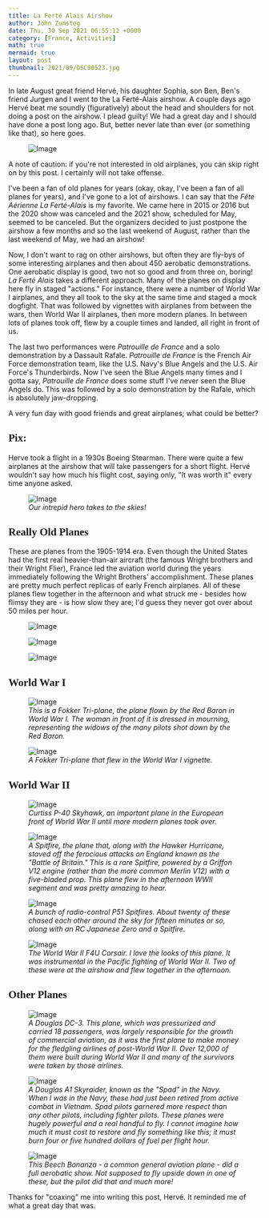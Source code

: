 ```yaml
---
title: La Ferté Alais Airshow
author: John Zumsteg
date: Thu, 30 Sep 2021 06:55:12 +0000
category: [France, Activities]
math: true
mermaid: true
layout: post
thumbnail: 2021/09/DSC00523.jpg
---
```



In late August great friend Hervé, his daughter Sophia, son Ben, Ben's friend Jurgen and I went to the La Ferté-Alais airshow. A couple days ago Hervé beat me soundly (figuratively) about the head and shoulders for not doing a post on the airshow. I plead guilty! We had a great day and I should have done a post long ago. But, better never late than ever (or something like that), so here goes.

<p style="text-align: center;"> </p>
<figure>
	<img class = "portrait" src="{{"/assets/images/2021/09/IMG_0255.jpg" | prepend: site.baseurl  }}" alt="Image" />
	<figcaption></figcaption>
</figure>

A note of caution: if you're not interested in old airplanes, you can skip right on by this post. I certainly will not take offense.

I've been a fan of old planes for years (okay, okay, I've been a fan of all planes for years), and I've gone to a lot of airshows. I can say that the *Fête Aérienne La Ferté-Alais* is my favorite. We came here in 2015 or 2016 but the 2020 show was canceled and the 2021 show, scheduled for May, seemed to be canceled. But the organizers decided to just postpone the airshow a few months and so the last weekend of August, rather than the last weekend of May, we had an airshow!

Now, I don't want to rag on other airshows, but often they are fly-bys of some interesting airplanes and then about 450 aerobatic demonstrations. One aerobatic display is good, two not so good and from three on, boring! *La Ferté Alais* takes a different approach. Many of the planes on display here fly in staged "actions." For instance, there were a number of World War I airplanes, and they all took to the sky at the same time and staged a mock dogfight. That was followed by vignettes with airplanes from between the wars, then World War II airplanes, then more modern planes. In between lots of planes took off, flew by a couple times and landed, all right in front of us.

The last two performances were *Patrouille de France* and a solo demonstration by a Dassault Rafale. *Patrouille de France* is the French Air Force demonstration team, like the U.S. Navy's Blue Angels and the U.S. Air Force's Thunderbirds. Now I've seen the Blue Angels many times and I gotta say, *Patrouille de France* does some stuff I've never seen the Blue Angels do. This was followed by a solo demonstration by the Rafale, which is absolutely jaw-dropping.

A very fun day with good friends and great airplanes; what could be better?
<h2 style="font-family: verdana;">Pix:</h2>
Herve took a flight in a 1930s Boeing Stearman. There were quite a few airplanes at the airshow that will take passengers for a short flight. Hervé wouldn't say how much his flight cost, saying only, "It was worth it" every time anyone asked.

<figure>
	<img class = "landscape" src="{{"/assets/images/2021/09/DSC00505.jpg" | prepend: site.baseurl  }}" alt="Image" />
	<figcaption><em>Our intrepid hero takes to the skies!</em></figcaption>
</figure>


<h2 style="font-family: verdana;">Really Old Planes</h2>
These are planes from the 1905-1914 era. Even though the United States had the first real heavier-than-air aircraft (the famous Wright brothers and their Wright Flier), France led the aviation world during the years immediately following the Wright Brothers' accomplishment. These planes are pretty much perfect replicas of early French airplanes. All of these planes flew together in the afternoon and what struck me - besides how flimsy they are - is how slow they are; I'd guess they never got over about 50 miles per hour.
<figure>
	<img class = "landscape" src="{{"/assets/images/2021/09/DSC00525.jpg" | prepend: site.baseurl  }}" alt="Image" />
	<figcaption></figcaption>
</figure>



<figure>
	<img class = "landscape" src="{{"/assets/images/2021/09/DSC00526.jpg" | prepend: site.baseurl  }}" alt="Image" />
	<figcaption></figcaption>
</figure>



<figure>
	<img class = "landscape" src="{{"/assets/images/2021/09/DSC00527.jpg" | prepend: site.baseurl  }}" alt="Image" />
	<figcaption></figcaption>
</figure>


<h2 style="font-family: verdana;">World War I</h2>
<figure>
	<img class = "landscape" src="{{"/assets/images/2021/09/DSC00531.jpg" | prepend: site.baseurl  }}" alt="Image" />
	<figcaption><em>This is a Fokker Tri-plane, the plane flown by the Red Baron in World War I. The woman in front of it is dressed in mourning, representing the widows of the many pilots shot down by the Red Baron. </em></figcaption>
</figure>



<figure>
	<img class = "landscape" src="{{"/assets/images/2021/09/DSC00539.jpg" | prepend: site.baseurl  }}" alt="Image" />
	<figcaption><em>A Fokker Tri-plane that flew in the World War I vignette.</em></figcaption>
</figure>


<h2 style="font-family: verdana;">World War II</h2>
<figure>
	<img class = "landscape" src="{{"/assets/images/2021/09/DSC00524.jpg" | prepend: site.baseurl  }}" alt="Image" />
	<figcaption><em>Curtiss P-40 Skyhawk, an important plane in the European front of World War II until more modern planes took over.</em></figcaption>
</figure>



<figure>
	<img class = "landscape" src="{{"/assets/images/2021/09/DSC00523.jpg" | prepend: site.baseurl  }}" alt="Image" />
	<figcaption><em>A Spitfire, the plane that, along with the Hawker Hurricane, staved off the ferocious attacks on England known as the "Battle of Britain." This is a rare Spitfire, powered by a Griffon V12 engine (rather than the more common Merlin V12) with a five-bladed prop. This plane flew in the afternoon WWII segment and was pretty amazing to hear.</em></figcaption>
</figure>



<figure>
	<img class = "landscape" src="{{"/assets/images/2021/09/DSC00520.jpg" | prepend: site.baseurl  }}" alt="Image" />
	<figcaption><em>A bunch of radio-control P51 Spitfires. About twenty of these chased each other around the sky for fifteen minutes or so, along with an RC Japanese Zero and a Spitfire.</em></figcaption>
</figure>



<figure>
	<img class = "landscape" src="{{"/assets/images/2021/09/DSC00514.jpg" | prepend: site.baseurl  }}" alt="Image" />
	<figcaption><em>The World War II F4U Corsair. I love the looks of this plane. It was instrumental in the Pacific fighting of World War II. Two of these were at the airshow and flew together in the afternoon.</em></figcaption>
</figure>


<h2 style="font-family: verdana;">Other Planes</h2>
<figure>
	<img class = "landscape src="{{"/assets/images/2021/09/DSC00551.jpg" | prepend: site.baseurl  }}" alt="Image" />
	<figcaption><em>A Douglas DC-3. This plane, which was pressurized and carried 18 passengers, was largely responsible for the growth of commercial aviation, as it was the first plane to make money for the fledgling airlines of post-World War II. Over 12,000 of them were built during World War II and many of the survivors were taken by those airlines.</em></figcaption>
</figure>



<figure>
	<img class = "landscape" src="{{"/assets/images/2021/09/DSC00517.jpg" | prepend: site.baseurl  }}" alt="Image" />
	<figcaption><em>A Douglas A1 Skyraider, known as the "Spad" in the Navy. When I was in the Navy, these had just been retired from active combat in Vietnam. Spad pilots garnered more respect than any other pilots, including fighter pilots. These planes were hugely powerful and a real handful to fly. I cannot imagine how much it must cost to restore and fly something like this; it must burn four or five hundred dollars of fuel per flight hour.</em></figcaption>
</figure>



<figure>
	<img class = "landscape" src="{{"/assets/images/2021/09/DSC00546.jpg" | prepend: site.baseurl  }}" alt="Image" />
	<figcaption><em>This Beech Bonanza - a common general aviation plane - did a full aerobatic show. Not supposed to fly upside down in one of these, but the pilot did that and much more!</em></figcaption>
</figure>



Thanks for "coaxing" me into writing this post, Hervé. It reminded me of what a great day that was.
